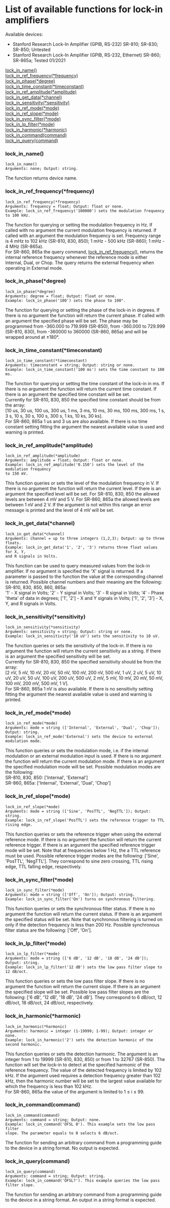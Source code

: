 # List of available functions for lock-in amplifiers

Available devices:
- Stanford Research Lock-In Amplifier (GPIB, RS-232)
SR-810; SR-830; SR-850; Untested
- Stanford Research Lock-In Amplifier (GPIB, RS-232, Ethernet)
SR-860; SR-865a; Tested 01/2021

[lock_in_name()](#lock_in_name)<br/>
[lock_in_ref_frequency(*frequency)](#lock_in_ref_frequencyfrequency)<br/>
[lock_in_phase(*degree)](#lock_in_phasedegree)<br/>
[lock_in_time_constant(*timeconstant)](#lock_in_time_constanttimeconstant)<br/>
[lock_in_ref_amplitude(*amplitude)](#lock_in_ref_amplitudeamplitude)<br/>
[lock_in_get_data(*channel)](#lock_in_get_datachannel)<br/>
[lock_in_sensitivity(*sensitivity)](#lock_in_sensitivitysensitivity)<br/>
[lock_in_ref_mode(*mode)](#lock_in_ref_modemode)<br/>
[lock_in_ref_slope(*mode)](#lock_in_ref_slopemode)<br/>
[lock_in_sync_filter(*mode)](#lock_in_sync_filtermode)<br/>
[lock_in_lp_filter(*mode)](#lock_in_lp_filtermode)<br/>
[lock_in_harmonic(*harmonic)](#lock_in_harmonicharmonic)<br/>
[lock_in_command(command)](#lock_in_commandcommand)<br/>
[lock_in_query(command)](#lock_in_querycommand)<br/>

### lock_in_name()
```python3
lock_in_name()
Arguments: none; Output: string.
```
The function returns device name.
### lock_in_ref_frequency(*frequency)
```python3
lock_in_ref_frequency(*frequency)
Arguments: frequency = float; Output: float or none.
Example: lock_in_ref_frequency('100000') sets the modulation frequency to 100 kHz.
```
The function for querying or setting the modulation frequency in Hz. If called with no argument the current modulation frequency is returned. If called with an argument the modulation frequency is set. Frequency range is 4 mHz to 102 kHz (SR-810, 830, 850); 1 mHz - 500 kHz (SR-860); 1 mHz - 4 MHz (SR-865a).<br/>
For SR-860, 865a the query command, [lock_in_ref_frequency()](#lock_in_ref_frequencyfrequency), returns the internal reference frequency whenever the reference mode is either Internal, Dual, or Chop. The query returns the external frequency when operating in External mode.<br/>
### lock_in_phase(*degree)
```python3
lock_in_phase(*degree)
Arguments: degree = float; Output: float or none.
Example: lock_in_phase('100') sets the phase to 100°.
```
The function for querying or setting the phase of the lock-in in degrees. If there is no argument the function will return the current phase. If called with an argument the specified phase will be set. The phase may be programmed from -360.000 to 719.999 (SR-850), from -360.000 to 729.999 (SR-810, 830), from -360000 to 360000 (SR-860, 865a) and will be wrapped around at ±180°.<br/>
### lock_in_time_constant(*timeconstant)
```python3
lock_in_time_constant(*timeconstant)
Arguments: timeconstant = string; Output: string or none.
Example: lock_in_time_constant('100 ms') sets the time constant to 100 ms.
```
The function for querying or setting the time constant of the lock-in in ms. If there is no argument the function will return the current time constant. If there is an argument the specified time constant will be set.<br/>
Currently for SR-810, 830, 850 the specified time constant should be from the array:<br/>
[10 us, 30 us, 100 us, 300 us, 1 ms, 3 ms, 10 ms, 30 ms, 100 ms, 300 ms, 1 s, 3 s, 10 s, 30 s, 100 s, 300 s, 1 ks, 10 ks, 30 ks].<br/>
For SR-860, 865a 1 us and 3 us are also available. If there is no time constant setting fitting the argument the nearest available value is used and warning is printed.<br/>
### lock_in_ref_amplitude(*amplitude)
```python3
lock_in_ref_amplitude(*amplitude)
Arguments: amplitude = float; Output: float or none.
Example: lock_in_ref_amplitude('0.150') sets the level of the modulation frequency
to 150 mV.
```
This function queries or sets the level of the modulation frequency in V. If there is no argument the function will return the current level. If there is an argument the specified level will be set. For SR-810, 830, 850 the allowed levels are between 4 mV and 5 V. For SR-860, 865a the allowed levels are between 1 nV and 2 V. If the argument is not within this range an error message is printed and the level of 4 mV will be set. <br/>
### lock_in_get_data(*channel)
```python3
lock_in_get_data(*channel)
Arguments: channel = up to three integers (1,2,3); Output: up to three floats.
Example: lock_in_get_data('1', '2', '3') returns three float values for X, Y,
and R signals in Volts.
```
This function can be used to query measured values from the lock-in amplifier.
If no argument is specified the 'X' signal is returned. If a parameter is passed to the function the value at the corresponding channel is returned. Possible channel numbers and their meaning are the following:<br/>
SR-810, 830, 850, 860, 865a:<br/>
'1' - X signal in Volts; '2' - Y signal in Volts; '3' - R signal in Volts; '4' - Phase 'theta' of data in degrees; ['1', '2'] - X and Y signals in Volts; ['1', '2', '3'] - X, Y, and R signals in Volts.<br/>
### lock_in_sensitivity(*sensitivity)
```python3
lock_in_sensitivity(*sensitivity)
Arguments: sensitivity = string; Output: string or none.
Example: lock_in_sensitivity('10 uV') sets the sensitivity to 10 uV.
```
The function queries or sets the sensitivity of the lock-in. If there is no argument the function will return the current sensitivity as a string. If there is an argument the specified sensitivity will be set.<br/>
Currently for SR-810, 830, 850 the specified sensitivity should be from the array:<br/>
[2 nV, 5 nV, 10 nV, 20 nV, 50 nV, 100 nV, 200 nV, 500 nV, 1 uV, 2 uV, 5 uV, 10 uV, 20 uV, 50 uV, 100 uV, 200 uV, 500 uV, 2 mV, 5 mV, 10 mV, 20 mV, 50 mV, 100 mV, 200 mV, 500 mV, 1 V].<br/>
For SR-860, 865a 1 nV is also available. If there is no sensitivity setting fitting the argument the nearest available value is used and warning is printed.<br/>
### lock_in_ref_mode(*mode)
```python3
lock_in_ref_mode(*mode)
Arguments: mode = string (['Internal', 'External', 'Dual', 'Chop']); Output: string.
Example: lock_in_ref_mode('External') sets the device to external modulation mode.
```
This function queries or sets the modulation mode, i.e. if the internal modulation or an external modulation input is used. If there is no argument the function will return the current modulation mode. If there is an argument the specified modulation mode will be set. Possible modulation modes are the following:<br/>
SR-810, 830, 850: ['Internal', 'External']<br/>
SR-860, 865a: ['Internal', 'External', 'Dual', 'Chop']<br/>
### lock_in_ref_slope(*mode)
```python3
lock_in_ref_slope(*mode)
Arguments: mode = string (['Sine', 'PosTTL', 'NegTTL']); Output: string.
Example: lock_in_ref_slope('PosTTL') sets the reference trigger to TTL rising edge.
```
This function queries or sets the reference trigger when using the external reference mode. If there is no argument the function will return the current reference trigger. If there is an argument the specified reference trigger mode will be set. Note that at frequencies below 1 Hz, the a TTL reference must be used. Possible reference trigger modes are the following: ['Sine', 'PosTTL', 'NegTTL']. They correspond to sine zero crossing, TTL rising edge, TTL falling edge, respectively.<br/>
### lock_in_sync_filter(*mode)
```python3
lock_in_sync_filter(*mode)
Arguments: mode = string (['Off', 'On']); Output: string.
Example: lock_in_sync_filter('On') turns on synchronous filtering.
```
This function queries or sets the synchronous filter status. If there is no argument the function will return the current status. If there is an argument the specified status will be set. Note that synchronous filtering is turned on only if the detection frequency is less than 200 Hz. Possible synchronous filter status are the following: ['Off', 'On'].<br/>
### lock_in_lp_filter(*mode)
```python3
lock_in_lp_filter(*mode)
Arguments: mode = string (['6 dB', '12 dB', '18 dB', '24 dB']); Output: string.
Example: lock_in_lp_filter('12 dB') sets the low pass filter slope to 12 dB/oct.
```
This function queries or sets the low pass filter slope. If there is no argument the function will return the current slope. If there is an argument the specified slope will be set. Possible low pass filter slopes are the following: ['6 dB', '12 dB', '18 dB', '24 dB']. They correspond to 6 dB/oct, 12 dB/oct, 18 dB/oct, 24 dB/oct, respectively.<br/>
### lock_in_harmonic(*harmonic)
```python3
lock_in_harmonic(*harmonic)
Arguments: harmonic = integer (1-19999; 1-99); Output: integer or none.
Example: lock_in_harmonic('2') sets the detection harmonic of the second harmonic.
```
This function queries or sets the detection harmonic. The argument is an integer from 1 to 19999 (SR-810, 830, 850) or from 1 to 32767 (SR-850). The function will set the lock-in to detect at the specified harmonic of the reference frequency. The value of the detected frequency is limited by 102 kHz. If the argument used requires a detection frequency greater than 102 kHz, then the harmonic number will be set to the largest value available for which the frequency is less than 102 kHz.<br/>
For SR-860, 865a the value of the argument is limited to 1 ≤ i ≤ 99.<br/>
### lock_in_command(command)
```python3
lock_in_command(command)
Arguments: command = string; Output: none.
Example: lock_in_command('OFSL 0'). This example sets the low pass filter
slope. The parameter equals to 0 selects 6 dB/oct.
```
The function for sending an arbitrary command from a programming guide to the device in a string format. No output is expected.<br/>
### lock_in_query(command)
```python3
lock_in_query(command)
Arguments: command = string; Output: string.
Example: lock_in_command('OFSL?'). This example queries the low pass filter slope.
```
The function for sending an arbitrary command from a programming guide to the device in a string format. An output in a string format is expected.<br/>
